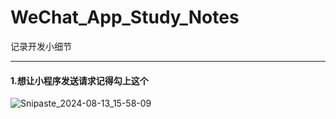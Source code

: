 # WeChat_App_Study_Notes
记录开发小细节

---
#### 1.想让小程序发送请求记得勾上这个
![Snipaste_2024-08-13_15-58-09](https://github.com/user-attachments/assets/70671915-dc94-4189-8d25-c731f211c198)
